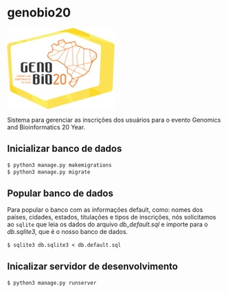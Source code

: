 # genobio20
<p> 
    <img src="static/static/img/Logo_site_05.png" width="250">
</p>
Sistema para gerenciar as inscrições dos usuários para o evento Genomics and Bioinformatics 20 Year.

## Inicializar banco de dados
    $ python3 manage.py makemigrations
    $ python3 manage.py migrate

## Popular banco de dados
Para popular o banco com as informações default, como: nomes dos países, cidades, estados, titulações e tipos de inscrições,  nós solicitamos ao `sqlite` que leia os dados do arquivo *db_default.sql* e importe para o *db.sqlite3*, que é o nosso banco de dados.

    $ sqlite3 db.sqlite3 < db.default.sql
    
## Inicalizar servidor de desenvolvimento
    $ python3 manage.py runserver